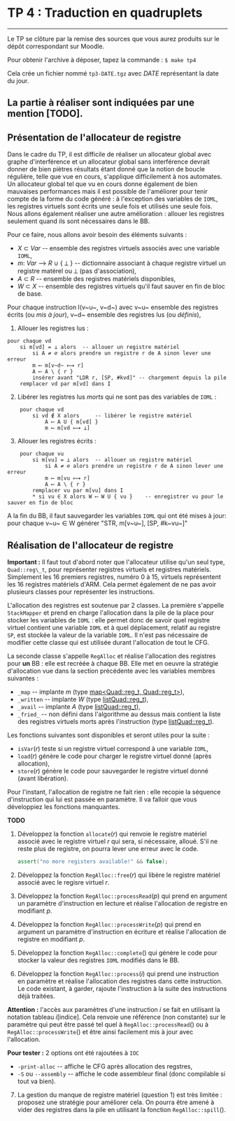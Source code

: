# TP 4 : Traduction en quadruplets

---
Le TP se clôture par la remise des sources que vous aurez produits sur le dépôt correspondant sur Moodle.

Pour obtenir l'archive à déposer, tapez la commande :
	`$ make tp4`

Cela crée un fichier nommé `tp3-DATE.tgz` avec _DATE_ représentant la date du jour.

La partie à réaliser sont indiquées par une mention **[TODO]**.
---


## Présentation de l'allocateur de registre

Dans le cadre du TP, il est difficile de réaliser un allocateur global avec graphe d'interférence et un allocateur global sans interférence devrait donner de bien piètres résultats étant donné que la notion de boucle régulière, telle que vue en cours, s'applique difficilement à nos automates. Un allocateur global tel que vu en cours donne également de bien mauvaises performances mais il est possible de l'améliorer pour tenir compte de la forme du code généré : à l'exception des variables de `IOML`, les registres virtuels sont écrits une seule fois et utilisés une seule fois. Nous allons également réaliser une autre amélioration : allouer les registres seulement quand ils sont nécessaires dans le BB.

Pour ce faire, nous allons avoir besoin des éléments suivants :
* _X_ ⊂ _Var_ -- ensemble des registres virtuels associés avec une variable `IOML`,
* _m_: _Var_ ⟶ _R_ ∪ { ⟂ } -- dictionnaire associant à chaque registre virtuel un registre matérel ou ⟂ (pas d'association),
* _A_ ⊂ _R_ -- ensemble des registres matériels disponibles,
* _W_ ⊂ _X_ -- ensemble des registres virtuels qu'il faut sauver en fin de bloc de base.

Pour chaque instruction I(v~u~, v~d~) avec v~u~ ensemble des registres écrits (ou _mis à jour_), v~d~ ensemble des registres lus (ou _définis_),

1. Allouer les registres lus :

```
pour chaque vd
	si m[vd] = ⟂ alors  -- allouer un registre matériel
		si A ≠ ∅ alors prendre un registre r de A sinon lever une erreur
		m ⟵ m[v~d~ ⟼ r]
		A ⟵ A \ { r }
		insérer avant "LDR r, [SP, #kvd]" -- chargement depuis la pile
	remplacer vd par m[vd] dans I
```

2. Libérer les registres lus _morts_ qui ne sont pas des variables de `IOML` :
```
    pour chaque vd
		si vd ∉ X alors     -- libérer le registre matériel
			A ⟵ A U { m[vd] }
			m ⟵ m[vd ⟼ ⟂]
```

3. Allouer les registres écrits :
```
    pour chaque vu
		si m[vu] = ⟂ alors  -- allouer un registre matériel
			si A ≠ ∅ alors prendre un registre r de A sinon lever une erreur
			m ⟵ m[vu ⟼ r]
			A ⟵ A \ { r }
		remplacer vu par m[vu] dans I
        * si vu ∈ X alors W ⟵ W U { vu }    -- enregistrer vu pour le sauver en fin de bloc
```

A la fin du BB, il faut sauvegarder les variables `IOML` qui ont été mises à jour:
    pour chaque v~u~ ∈ W
        générer "STR, m[v~u~], [SP, #k~vu~]"



## Réalisation de l'allocateur de registre

**Important :** Il faut tout d'abord noter que l'allocateur utilise qu'un seul type, `Quad::reg\_t`, pour représenter registres virtuels et registres matériels. Simplement les 16 premiers registres, numéro 0 à 15, virtuels représentent les 16 registres matériels d'ARM. Cela permet également de ne pas avoir plusieurs classes pour représenter les instructions.

L'allocation des registres est soutenue par 2 classes. La première s'appelle `StackMapper` et prend en charge l'allocation dans la pile de la place pour stocker les variables de `IOML` : elle permet donc de savoir quel registre virtuel contient une variable `IOML` et à quel déplacement, relatif au registre `SP`, est stockée la valeur de la variable `IOML`. Il n'est pas nécessaire de modifier cette classe qui est utilisée durant l'allocation de tout le CFG.

La seconde classe s'appelle `RegAlloc` et réalise l'allocation des registres pour **un** BB : elle est recréée à chaque BB. Elle met en oeuvre la stratégie d'allocation vue dans la section précédente avec les variables membres suivantes :
* `_map` -- implante _m_ (type [map<Quad::reg_t, Quad::reg_t>](https://en.cppreference.com/w/cpp/container/map)),
* `_written` -- implante _W_ (type [list<Quad::reg_t>](https://en.cppreference.com/w/cpp/container/list)),
* `_avail` -- implante _A_  (type [list<Quad::reg_t>](https://en.cppreference.com/w/cpp/container/list)),
* `_fried_` -- non défini dans l'algorithme au dessus mais contient la liste des registres virtuels morts après l'instruction (type [list<Quad::reg_t>](https://en.cppreference.com/w/cpp/container/list)).

Les fonctions suivantes sont disponibles et seront utiles pour la suite :
* `isVar`(_r_) teste si un registre virtuel correspond à une variable `IOML`,
* `load`(_r_) génère le code pour charger le registre virtuel donné (après allocation),
* `store`(_r_) génère le code pour sauvegarder le registre virtuel donné (avant libération).

Pour l'instant, l'allocation de registre ne fait rien : elle recopie la séquence d'instruction qui lui est passée en paramètre. Il va falloir que vous développiez les fonctions manquantes.

**TODO**

1. Développez la fonction `allocate`(_r_) qui renvoie le registre matériel associé avec le registre virtuel _r_ qui sera, si nécessaire, alloué. S'il ne reste plus de registre, on pourra lever une erreur avec le code.

    ```c++
    assert("no more registers available!" && false);
    ```

2. Développez la fonction `RegAlloc::free`(_r_) qui libère le registre matériel associé avec le regisre virtuel _r_.
3. Développez la fonction `RegAlloc::processRead`(_p_) qui prend en argument un paramètre d'instruction en lecture et réalise l'allocation de registre en modifiant _p_.
4. Développez la fonction `RegAlloc::processWrite`(_p_) qui prend en argument un paramètre d'instruction en écriture et réalise l'allocation de registre en modifiant _p_.
5. Développez la fonction `RegAlloc::complete`() qui génère le code pour stocker la valeur des registres `IOML` modifiés dans le BB.
6. Développez la fonction `RegAlloc::process`(_i_) qui prend une instruction en paramètre et réalise l'allocation des registres dans cette instruction. Le code existant, à garder, rajoute l'instruction à la suite des instructions déjà traitées.

**Attention :** l'accès aux paramètres d'une instruction _i_ se fait en utilisant la notation tableau _i_[indice]. Cela renvoie une référence (non constante) sur le paramètre qui peut être passé tel quel à `RegAlloc::processRead`() ou à `RegAlloc::processWrite`() et être ainsi facilement mis à jour avec l'allocation.

**Pour tester :** 2 options ont été rajoutées à `IOC`
* `-print-alloc` -- affiche le CFG après allocation des regstres,
* `-S` ou `--assembly` -- affiche le code assembleur final (donc compilable si tout va bien).

7. La gestion du manque de registre matériel (question 1) est très limitée : proposez une stratégie pour améliorer cela. On pourra être amené à vider des registres dans la pile en utilisant la fonction `RegAlloc::spill`().

